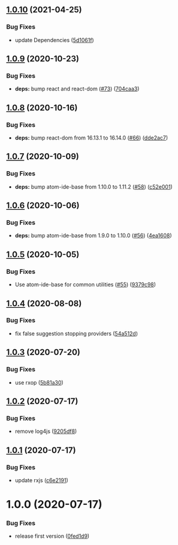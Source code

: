 ## [1.0.10](https://github.com/atom-ide-community/atom-ide-hyperclick/compare/v1.0.9...v1.0.10) (2021-04-25)


### Bug Fixes

* update Dependencies ([5d1061f](https://github.com/atom-ide-community/atom-ide-hyperclick/commit/5d1061f09e586a36f19f8e56bfb7afd0eeeb4208))

## [1.0.9](https://github.com/atom-ide-community/atom-ide-hyperclick/compare/v1.0.8...v1.0.9) (2020-10-23)


### Bug Fixes

* **deps:** bump react and react-dom ([#73](https://github.com/atom-ide-community/atom-ide-hyperclick/issues/73)) ([704caa3](https://github.com/atom-ide-community/atom-ide-hyperclick/commit/704caa3f246c5599e6e9eb194803ae01d33ca731))

## [1.0.8](https://github.com/atom-ide-community/atom-ide-hyperclick/compare/v1.0.7...v1.0.8) (2020-10-16)


### Bug Fixes

* **deps:** bump react-dom from 16.13.1 to 16.14.0 ([#66](https://github.com/atom-ide-community/atom-ide-hyperclick/issues/66)) ([dde2ac7](https://github.com/atom-ide-community/atom-ide-hyperclick/commit/dde2ac7b0456339c3b7d15203edd0cdce85c90d1))

## [1.0.7](https://github.com/atom-ide-community/atom-ide-hyperclick/compare/v1.0.6...v1.0.7) (2020-10-09)


### Bug Fixes

* **deps:** bump atom-ide-base from 1.10.0 to 1.11.2 ([#58](https://github.com/atom-ide-community/atom-ide-hyperclick/issues/58)) ([c52e001](https://github.com/atom-ide-community/atom-ide-hyperclick/commit/c52e00194e6c3d09332b936145f67e58e7f45af6))

## [1.0.6](https://github.com/atom-ide-community/atom-ide-hyperclick/compare/v1.0.5...v1.0.6) (2020-10-06)


### Bug Fixes

* **deps:** bump atom-ide-base from 1.9.0 to 1.10.0 ([#56](https://github.com/atom-ide-community/atom-ide-hyperclick/issues/56)) ([4ea1608](https://github.com/atom-ide-community/atom-ide-hyperclick/commit/4ea16089defc6a0c2bc15c7f4d2a58ad9df5fa6b))

## [1.0.5](https://github.com/atom-ide-community/atom-ide-hyperclick/compare/v1.0.4...v1.0.5) (2020-10-05)


### Bug Fixes

* Use atom-ide-base for common utilities ([#55](https://github.com/atom-ide-community/atom-ide-hyperclick/issues/55)) ([9379c98](https://github.com/atom-ide-community/atom-ide-hyperclick/commit/9379c98b8d1565efd09e6a00a8869e6817b331b7))

## [1.0.4](https://github.com/atom-ide-community/atom-ide-hyperclick/compare/v1.0.3...v1.0.4) (2020-08-08)


### Bug Fixes

* fix false suggestion stopping providers ([54a512d](https://github.com/atom-ide-community/atom-ide-hyperclick/commit/54a512d8ab1209270af5c1b31a717ea4292cd6b7))

## [1.0.3](https://github.com/atom-ide-community/atom-ide-hyperclick/compare/v1.0.2...v1.0.3) (2020-07-20)


### Bug Fixes

* use rxop ([5b81a30](https://github.com/atom-ide-community/atom-ide-hyperclick/commit/5b81a305d3e4f68bab786b8a095fbcbad33707cd))

## [1.0.2](https://github.com/atom-ide-community/atom-ide-hyperclick/compare/v1.0.1...v1.0.2) (2020-07-17)


### Bug Fixes

* remove log4js ([9205df8](https://github.com/atom-ide-community/atom-ide-hyperclick/commit/9205df873099d15eae74a0e779bc8cb75cbe68c0))

## [1.0.1](https://github.com/atom-ide-community/atom-ide-hyperclick/compare/v1.0.0...v1.0.1) (2020-07-17)


### Bug Fixes

* update rxjs ([c6e2191](https://github.com/atom-ide-community/atom-ide-hyperclick/commit/c6e2191a9785c4ef67e9023d58bccd6d2fb1aa11))

# 1.0.0 (2020-07-17)


### Bug Fixes

* release first version ([0fed1d9](https://github.com/atom-ide-community/atom-ide-hyperclick/commit/0fed1d9fdbe47842c37181fdcaad0d6d518d5d15))
